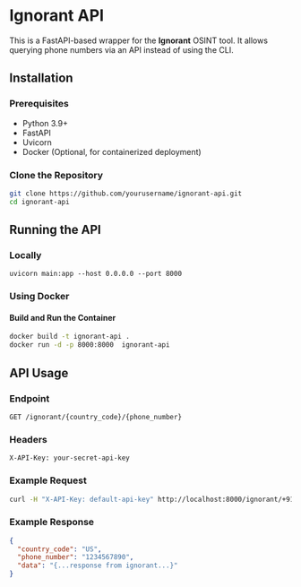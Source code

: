 # Ignorant API

This is a FastAPI-based wrapper for the **Ignorant** OSINT tool. It allows querying phone numbers via an API instead of using the CLI.


## Installation

### Prerequisites
- Python 3.9+
- FastAPI
- Uvicorn
- Docker (Optional, for containerized deployment)

### Clone the Repository
```bash
git clone https://github.com/yourusername/ignorant-api.git
cd ignorant-api
```

## Running the API
### Locally
```
uvicorn main:app --host 0.0.0.0 --port 8000
```

### Using Docker
#### Build and Run the Container
```bash
docker build -t ignorant-api .
docker run -d -p 8000:8000  ignorant-api
```



## API Usage
### Endpoint
```
GET /ignorant/{country_code}/{phone_number}
```

### Headers
```
X-API-Key: your-secret-api-key
```

### Example Request
```bash
curl -H "X-API-Key: default-api-key" http://localhost:8000/ignorant/+91/0123456789
```

### Example Response
```json
{
  "country_code": "US",
  "phone_number": "1234567890",
  "data": "{...response from ignorant...}"
}
```